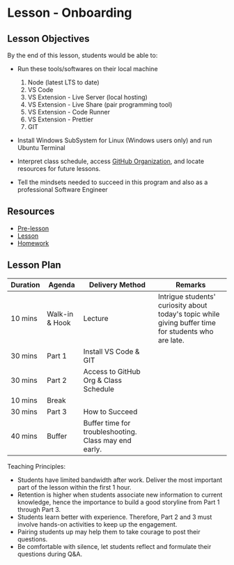 # Lesson - Onboarding

## Lesson Objectives

By the end of this lesson, students would be able to:

- Run these tools/softwares on their local machine
    1. Node (latest LTS to date)
    1. VS Code
    1. VS Extension - Live Server (local hosting)
    1. VS Extension - Live Share (pair programming tool)
    1. VS Extension - Code Runner
    1. VS Extension - Prettier
    1. GIT

- Install Windows SubSystem for Linux (Windows users only) and run Ubuntu Terminal

- Interpret class schedule, access [GitHub Organization](https://github.com/trent-f2f-bootcamp-pt), and locate resources for future lessons.

- Tell the mindsets needed to succeed in this program and also as a professional Software Engineer

## Resources

- [Pre-lesson](./pre-lesson-work.md)
- [Lesson](./lesson.md)
- [Homework](./homework.md)

## Lesson Plan

|Duration|Agenda|Delivery Method|Remarks|
|-|-|-|-|
|10 mins|Walk-in & Hook|Lecture|Intrigue students' curiosity about today's topic while giving buffer time for students who are late.|
|30 mins|Part 1| Install VS Code & GIT|
|30 mins|Part 2| Access to GitHub Org & Class Schedule|
|10 mins|Break| ||
|30 mins|Part 3| How to Succeed|
|40 mins|Buffer| Buffer time for troubleshooting. Class may end early.|

Teaching Principles:
- Students have limited bandwidth after work. Deliver the most important part of the lesson within the first 1 hour.
- Retention is higher when students associate new information to current knowledge, hence the importance to build a good storyline from Part 1 through Part 3.
- Students learn better with experience. Therefore, Part 2 and 3 must involve hands-on activities to keep up the engagement.
- Pairing students up may help them to take courage to post their questions.
- Be comfortable with silence, let students reflect and formulate their questions during Q&A.